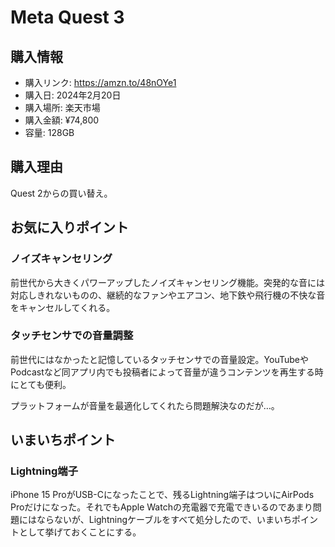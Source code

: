 # Meta Quest 3
## 購入情報
- 購入リンク: <https://amzn.to/48nOYe1>
- 購入日: 2024年2月20日
- 購入場所: 楽天市場
- 購入金額: ¥74,800
- 容量: 128GB
## 購入理由
Quest 2からの買い替え。

## お気に入りポイント
### ノイズキャンセリング
前世代から大きくパワーアップしたノイズキャンセリング機能。突発的な音には対応しきれないものの、継続的なファンやエアコン、地下鉄や飛行機の不快な音をキャンセルしてくれる。
### タッチセンサでの音量調整
前世代にはなかったと記憶しているタッチセンサでの音量設定。YouTubeやPodcastなど同アプリ内でも投稿者によって音量が違うコンテンツを再生する時にとても便利。

プラットフォームが音量を最適化してくれたら問題解決なのだが…。
## いまいちポイント
### Lightning端子
iPhone 15 ProがUSB-Cになったことで、残るLightning端子はついにAirPods Proだけになった。それでもApple Watchの充電器で充電できいるのであまり問題にはならないが、Lightningケーブルをすべて処分したので、いまいちポイントとして挙げておくことにする。